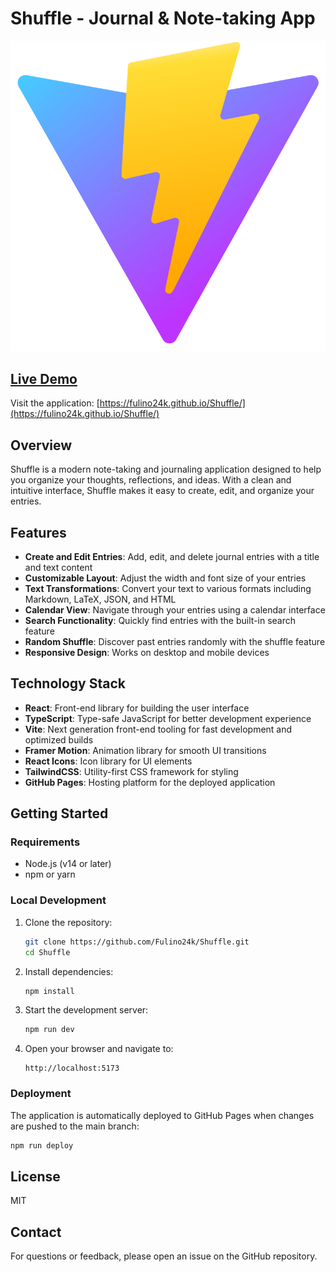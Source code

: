 # Shuffle - Journal & Note-taking App

![Shuffle Logo](public/favicon.svg)

## [Live Demo](https://fulino24k.github.io/Shuffle/)

Visit the application: [https://fulino24k.github.io/Shuffle/](https://fulino24k.github.io/Shuffle/)

## Overview

Shuffle is a modern note-taking and journaling application designed to help you organize your thoughts, reflections, and ideas. With a clean and intuitive interface, Shuffle makes it easy to create, edit, and organize your entries.

## Features

- **Create and Edit Entries**: Add, edit, and delete journal entries with a title and text content
- **Customizable Layout**: Adjust the width and font size of your entries
- **Text Transformations**: Convert your text to various formats including Markdown, LaTeX, JSON, and HTML
- **Calendar View**: Navigate through your entries using a calendar interface
- **Search Functionality**: Quickly find entries with the built-in search feature
- **Random Shuffle**: Discover past entries randomly with the shuffle feature
- **Responsive Design**: Works on desktop and mobile devices

## Technology Stack

- **React**: Front-end library for building the user interface
- **TypeScript**: Type-safe JavaScript for better development experience
- **Vite**: Next generation front-end tooling for fast development and optimized builds
- **Framer Motion**: Animation library for smooth UI transitions
- **React Icons**: Icon library for UI elements
- **TailwindCSS**: Utility-first CSS framework for styling
- **GitHub Pages**: Hosting platform for the deployed application

## Getting Started

### Requirements
- Node.js (v14 or later)
- npm or yarn

### Local Development

1. Clone the repository:
   ```bash
   git clone https://github.com/Fulino24k/Shuffle.git
   cd Shuffle
   ```

2. Install dependencies:
   ```bash
   npm install
   ```

3. Start the development server:
   ```bash
   npm run dev
   ```

4. Open your browser and navigate to:
   ```
   http://localhost:5173
   ```

### Deployment

The application is automatically deployed to GitHub Pages when changes are pushed to the main branch:

```bash
npm run deploy
```

## License

MIT

## Contact

For questions or feedback, please open an issue on the GitHub repository.